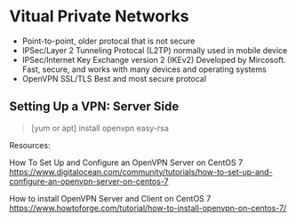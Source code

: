# Vitual Private Networks

- Point-to-point, older protocal that is not secure
- IPSec/Layer 2 Tunneling Protocal (L2TP) normally used in mobile device
- IPSec/Internet Key Exchange version 2 (IKEv2) Developed by Mircosoft. Fast, secure, and works with many devices and operating systems
- OpenVPN SSL/TLS Best and most secure protocal


## Setting Up a VPN: Server Side 

> [yum or apt] install openvpn easy-rsa
> 




Resources: 

How To Set Up and Configure an OpenVPN Server on CentOS 7
https://www.digitalocean.com/community/tutorials/how-to-set-up-and-configure-an-openvpn-server-on-centos-7

How to install OpenVPN Server and Client on CentOS 7
https://www.howtoforge.com/tutorial/how-to-install-openvpn-on-centos-7/